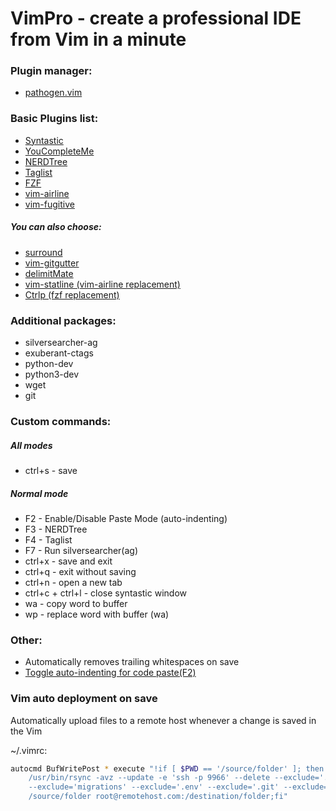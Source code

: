# VimPro - create a professional IDE from Vim in a minute
### Plugin manager:
* [pathogen.vim](https://raw.githubusercontent.com/tpope/vim-pathogen/master/autoload/pathogen.vim)
### Basic Plugins list:
* [Syntastic](https://github.com/scrooloose/syntastic) 
* [YouCompleteMe](https://github.com/Valloric/YouCompleteMe) 
* [NERDTree](https://github.com/scrooloose/nerdtree) 
* [Taglist](https://github.com/vim-scripts/taglist.vim) 
* [FZF](https://github.com/junegunn/fzf) 
* [vim-airline](https://github.com/vim-airline/vim-airline) 
* [vim-fugitive](https://github.com/tpope/vim-fugitive) 
##### You can also choose:
* [surround](https://tpope.io/vim/surround) 
* [vim-gitgutter](https://github.com/airblade/vim-gitgutter.git) 
* [delimitMate](https://github.com/Raimondi/delimitMate.git) 
* [vim-statline (vim-airline replacement)](https://github.com/millermedeiros/vim-statline) 
* [Ctrlp (fzf replacement)](https://github.com/ctrlpvim/ctrlp.vim) 
### Additional packages:
* silversearcher-ag
* exuberant-ctags
* python-dev 
* python3-dev 
* wget 
* git
### Custom commands:
##### All modes
* ctrl+s - save 
##### Normal mode
* F2 - Enable/Disable Paste Mode (auto-indenting)
* F3 - NERDTree
* F4 - Taglist
* F7 - Run silversearcher(ag)
* ctrl+x - save and exit
* ctrl+q - exit without saving
* ctrl+n - open a new tab
* ctrl+c + ctrl+l - close syntastic window
* wa - copy word to buffer
* wp - replace word with buffer (wa)
### Other:
+ Automatically removes trailing whitespaces on save
+ [Toggle auto-indenting for code paste(F2)](http://vim.wikia.com/wiki/Toggle_auto-indenting_for_code_paste)
### Vim auto deployment on save
Automatically upload files to a remote host whenever a change is saved in the Vim

~/.vimrc:
```bash
autocmd BufWritePost * execute "!if [ $PWD == '/source/folder' ]; then 
    /usr/bin/rsync -avz --update -e 'ssh -p 9966' --delete --exclude='.data' \
    --exclude='migrations' --exclude='.env' --exclude='.git' --exclude='.idea' \
    /source/folder root@remotehost.com:/destination/folder;fi"
```
